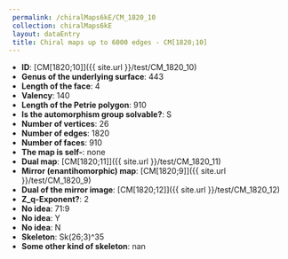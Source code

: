 ```yaml
--- 
 permalink: /chiralMaps6kE/CM_1820_10 
 collection: chiralMaps6kE
 layout: dataEntry
 title: Chiral maps up to 6000 edges - CM[1820;10]
---
```


- **ID**: [CM[1820;10]]({{ site.url }}/test/CM_1820_10)
- **Genus of the underlying surface**: 443
- **Length of the face**: 4
- **Valency**: 140
- **Length of the Petrie polygon**: 910
- **Is the automorphism group solvable?**: S
- **Number of vertices**: 26
- **Number of edges**: 1820
- **Number of faces**: 910
- **The map is self-**: none
- **Dual map**: [CM[1820;11]]({{ site.url }}/test/CM_1820_11)
- **Mirror (enantihomorphic) map**: [CM[1820;9]]({{ site.url }}/test/CM_1820_9)
- **Dual of the mirror image**: [CM[1820;12]]({{ site.url }}/test/CM_1820_12)
- **Z_q-Exponent?**: 2
- **No idea**:  71:9
- **No idea**: Y
- **No idea**: N
- **Skeleton**: Sk(26;3)^35
- **Some other kind of skeleton**: nan
